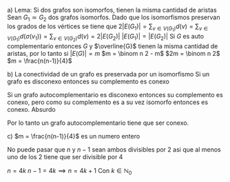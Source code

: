 a)
Lema: Si dos grafos son isomorfos, tienen la misma cantidad de aristas
	Sean $G_1 \simeq G_2$ dos grafos isomorfos.
	Dado que los isomorfismos preservan los grados de los vértices se tiene que
	$2|E(G_1)| = \sum_{v \in V(G_1)} d(v) = \sum_{v \in V(G_1)} d(\sigma(v_1)) = \sum_{v \in V(G_2)} d(v) = 2|E(G_2)|$
	$|E(G_1)| = |E(G_2)|$
Si $G$ es auto complementario entonces $G$ y $\overline{G}$ tienen la misma cantidad de aristas, por lo tanto si $|E(G)|=m$
$m = \binom n 2 - m$
$2m = \binom n 2$
$m = \frac{n(n-1)}{4}$

b)
La conectividad de un grafo es preservada por un isomorfismo
Si un grafo es disconexo entonces su complemento es conexo

Si un grafo autocomplementario es disconexo entonces su complemento es conexo, pero como su  complemento es a su vez isomorfo entonces es conexo. Absurdo

Por lo tanto un grafo autocomplementario tiene que ser conexo.

c)
$m = \frac{n(n-1)}{4}$ es un numero entero

No puede pasar que $n$ y $n-1$ sean ambos divisibles por $2$ asi que al menos uno de los $2$ tiene que ser divisible por $4$

$n = 4k$
$n-1 = 4k \implies n = 4k+1$
Con $k \in \mathbb N_0$